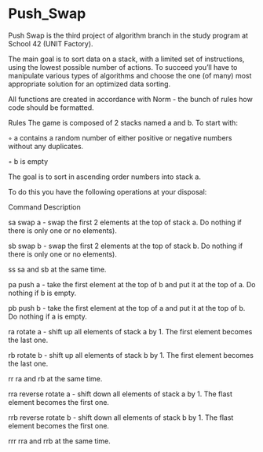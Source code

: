 # Push_Swap
Push Swap is the third project of algorithm branch in the study program at School 42 (UNIT Factory).

The main goal is to sort data on a stack, with a limited set of instructions, using the lowest possible number of actions. To succeed you’ll have to manipulate various types of algorithms and choose the one (of many) most appropriate solution for an optimized data sorting.

All functions are created in accordance with Norm - the bunch of rules how code should be formatted.

Rules
The game is composed of 2 stacks named a and b.
To start with:

◦ a contains a random number of either positive or negative numbers without any duplicates.

◦ b is empty

The goal is to sort in ascending order numbers into stack a.

To do this you have the following operations at your disposal:

Command	Description

sa	swap a - swap the first 2 elements at the top of stack a. Do nothing if there is only one or no elements).

sb	swap b - swap the first 2 elements at the top of stack b. Do nothing if there is only one or no elements).

ss	sa and sb at the same time.

pa	push a - take the first element at the top of b and put it at the top of a. Do nothing if b is empty.

pb	push b - take the first element at the top of a and put it at the top of b. Do nothing if a is empty.

ra	rotate a - shift up all elements of stack a by 1. The first element becomes the last one.

rb	rotate b - shift up all elements of stack b by 1. The first element becomes the last one.

rr	ra and rb at the same time.

rra	reverse rotate a - shift down all elements of stack a by 1. The flast element becomes the first one.

rrb	reverse rotate b - shift down all elements of stack b by 1. The flast element becomes the first one.

rrr	rra and rrb at the same time.
